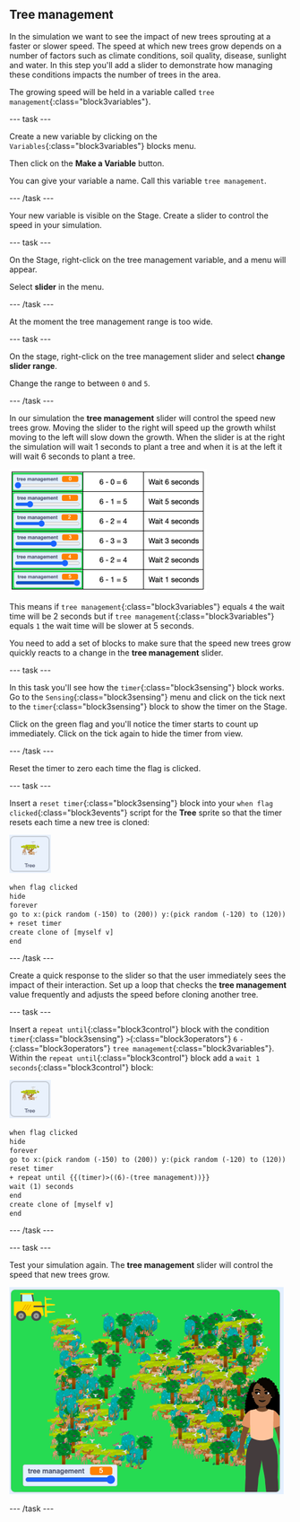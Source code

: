 ## Tree management

In the simulation we want to see the impact of new trees sprouting at a faster or slower speed. The speed at which new trees grow depends on a number of factors such as climate conditions, soil quality, disease, sunlight and water. In this step you'll add a slider to demonstrate how managing these conditions impacts the number of trees in the area. 

The growing speed will be held in a variable called `tree management`{:class="block3variables"}.

--- task ---

Create a new variable by clicking on the `Variables`{:class="block3variables"} blocks menu.

Then click on the **Make a Variable** button.

You can give your variable a name. Call this variable `tree management`.

--- /task ---

Your new variable is visible on the Stage. Create a slider to control the speed in your simulation.

--- task ---

On the Stage, right-click on the tree management variable, and a menu will appear.

Select **slider** in the menu.

--- /task ---

At the moment the tree management range is too wide.

--- task ---

On the stage, right-click on the tree management slider and select **change slider range**.

Change the range to between `0` and `5`.

--- /task ---

In our simulation the **tree management** slider will control the speed new trees grow. Moving the slider to the right will speed up the growth whilst moving to the left will slow down the growth. When the slider is at the right the simulation will wait 1 seconds to plant a tree and when it is at the left it will wait 6 seconds to plant a tree.

 ![image of the slider maths](images/slider-maths.png)

This means if `tree management`{:class="block3variables"} equals `4` the wait time will be 2 seconds but if `tree management`{:class="block3variables"} equals `1` the wait time will be slower at 5 seconds. 

You need to add a set of blocks to make sure that the speed new trees grow quickly reacts to a change in the **tree management** slider.  

--- task ---

In this task you'll see how the `timer`{:class="block3sensing"} block works. Go to the `Sensing`{:class="block3sensing"} menu and click on the tick next to the `timer`{:class="block3sensing"} block to show the timer on the Stage. 

Click on the green flag and you'll notice the timer starts to count up immediately. Click on the tick again to hide the timer from view. 

--- /task ---

Reset the timer to zero each time the flag is clicked.

--- task ---

Insert a `reset timer`{:class="block3sensing"} block into your `when flag clicked`{:class="block3events"} script for the **Tree** sprite so that the timer resets each time a new tree is cloned: 

![image of the Tree sprite](images/tree-sprite.png)

```blocks3
when flag clicked
hide
forever
go to x:(pick random (-150) to (200)) y:(pick random (-120) to (120))
+ reset timer
create clone of [myself v]
end
```

--- /task ---

Create a quick response to the slider so that the user immediately sees the impact of their interaction. Set up a loop that checks the **tree management** value frequently and adjusts the speed before cloning another tree.

--- task ---

Insert a `repeat until`{:class="block3control"} block with the condition `timer`{:class="block3sensing"} `>`{:class="block3operators"} `6` `-`{:class="block3operators"} `tree management`{:class="block3variables"}.  Within the `repeat until`{:class="block3control"} block add a `wait 1 seconds`{:class="block3control"} block:

![image of the Tree sprite](images/tree-sprite.png)

```blocks3
when flag clicked
hide
forever
go to x:(pick random (-150) to (200)) y:(pick random (-120) to (120))
reset timer
+ repeat until {{(timer)>((6)-(tree management))}}
wait (1) seconds
end
create clone of [myself v]
end
```
--- /task ---

--- task ---

Test your simulation again. The **tree management** slider will control the speed that new trees grow.

![image of a busy forest](images/busy-forest.png)

--- /task ---

